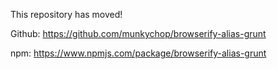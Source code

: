 This repository has moved!

Github:
https://github.com/munkychop/browserify-alias-grunt

npm:
https://www.npmjs.com/package/browserify-alias-grunt